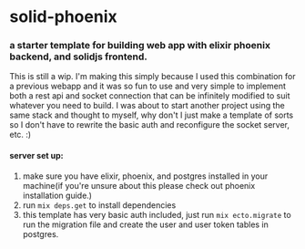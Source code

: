 # solid-phoenix
### a starter template for building web app with elixir phoenix backend, and solidjs frontend. 
This is still a wip. I'm making this simply because I used this combination for a previous webapp and it was so fun to use and very simple to implement both a rest api and socket 
connection that can be infinitely modified to suit whatever you need to build. I was about to start another project using the same stack and thought to myself, why don't I just make
a template of sorts so I don't have to rewrite the basic auth and reconfigure the socket server, etc. :)

#### server set up:
1. make sure you have elixir, phoenix, and postgres installed in your machine(if you're unsure about this please check out phoenix installation guide.)
2. run `mix deps.get` to install dependencies
3. this template has very basic auth included, just run `mix ecto.migrate` to run the migration file and create the user and user token tables in postgres.

